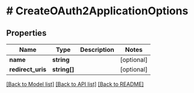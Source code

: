 # # CreateOAuth2ApplicationOptions

## Properties

Name | Type | Description | Notes
------------ | ------------- | ------------- | -------------
**name** | **string** |  | [optional]
**redirect_uris** | **string[]** |  | [optional]

[[Back to Model list]](../../README.md#models) [[Back to API list]](../../README.md#endpoints) [[Back to README]](../../README.md)
